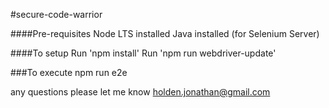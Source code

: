 #secure-code-warrior

####Pre-requisites
Node LTS installed 
Java installed (for Selenium Server)

####To setup
Run 'npm install'
Run 'npm run webdriver-update' 

###To execute
npm run e2e

any questions please let me know <holden.jonathan@gmail.com>
